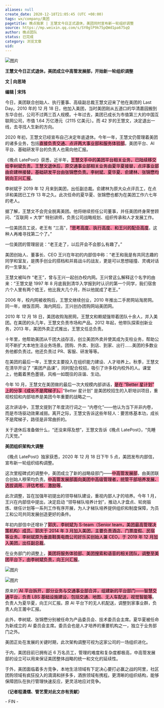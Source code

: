 ```yaml
---
aliases: null
create_date: 2020-12-18T21:05:45 (UTC +08:00)
tags: wx/company/美团
pagetitle: 晚点独家 | 王慧文今日正式退休，美团同时宣布新一轮组织调整
source: https://mp.weixin.qq.com/s/SY0glP9k75pQWd1pa675qQ
author: 晚点团队
status: 已完成
category: 浏览文章
uid: 
---
```



![图片](https://mmbiz.qpic.cn/mmbiz_jpg/VWpZENjIo5tSCn6Z41EAMywiaBDAGYjwtfEw58tRZWrDoGkZhJ9UVoaDNnIYbvbbB3pNYiabiaDx6icduDntGFFQicQ/640?wx_fmt=jpeg&wxfrom=5&wx_lazy=1&wx_co=1)

**王慧文今日正式退休，美团成立中高管发展部，开始新一轮组织调整**

**文 | 向思琦**

**编辑 | 宋玮**

今日，美团联合创始人、执行董事、高级副总裁王慧文迎来了他在美团的 Last Day。2010 年的 12 月 18 日，他加入美团，当时美团刚从五道口的华清嘉园搬到东华合创，公司不过两三百人规模。十年过去，美团已成长为市值第三大的中国互联网公司，市值 1.64 万亿港元（2115 亿美元）。而 42 岁的王慧文，决定退出一线，去寻找人生新的方向。

2020 年初，王慧文已经宣布自己决定年底退休。今年一年，王慧文仍管理着美团的诸多业务，包括<mark style="background: #FF5582A6;">直接负责交通、点评两大事业部和服务体验部</mark>。美团平台、Al 平台、基础研发平台的负责人也需向他汇报。

《晚点 LatePost》获悉，近半年，<mark style="background: #FF5582A6;">王慧文手中的美团平台相关业务，已陆续移交给李树斌负责。王慧文退休后，原交通事业部相关业务由夏华夏接替，点评事业部由俞建林接替，基础研发平台由张锦懋负责。李树斌、夏华夏、俞建林、张锦懋均转向王兴汇报</mark>。

李树斌于 2019 年 12 月来到美团，出任副总裁。俞建林为原大众点评员工，在点评和美团已工作 13 年之久。此次任命的夏华夏、张锦懋也都为在美团工作六七年的老人。

据了解，王慧文不会完全脱离美团。他将继续担任公司董事，并任美团终身荣誉顾问、“互联网 + 大学” 特别讲师，负责公司战略规划、组织传承和人才发展工作。

一位美团员工说，老王有 “三高”，<mark style="background: #FF5582A6;">“思考高度、执行高度、和王兴的配合高度</mark>。这种人再难寻找第二个了。”

一位美团的管理层说：“老王走了，以后开会不会那么有趣了。”

美团创始人、董事长、CEO 王兴在年初的内部信中称：“老王和我是有共同志趣的同学和室友，是携手创业的搭档和并肩战斗的战友，更是可以思想碰撞、灵魂对话的一生挚友。”

王慧文被叫作 “老王”，曾与王兴一起创办校内网。王兴曾这么解释这个名字的由来：“王慧文是 1997 年 8 月底我到清华入学报到时认识的第一个同学，我们宿舍六个人里有两个姓王，他比我大几个月，所以他就成了老王。”

2006 年，校内网被收购后，王慧文继续创业，2010 年推出二手房网站淘房网。同一年，继饭否网、海内网后，王兴创办团购网站美团网。

2010 年 12 月 18 日，美团收购淘房网，王慧文和赖斌强带着团队十余人，并入美团。在美团的头几年，王慧文负责市场和产品。2012 年起，他带队探索创新业务，2013 年，美团外卖正式推出，王慧文任总负责。

十年里，他帮助美团从千团大战存活，创立美团外卖并使其成为支柱业务，帮助公司不断扩大本地生活业务场景。团购、外卖、到店、到家、出行……美团的多数业务他都负责过。他还负责过 PR、客服、研发等等。

在美团的最后一年，王慧文主要投入在组织能力建设、人才培养上。秋季，王慧文在清华开设了 “美团产品课”，同时配合校招，吸引了许多校内校外的人。课堂上，他戴着黑色墨镜，风格一如既往的诙谐、生动。

今年 10 月，王慧文在美团做的最后一次大规模内部讲话，<mark style="background: #FF5582A6;">是在 “Better 星计划” 上的分享《成长不是爬梯子》。</mark>“Better 星计划” 是美团校招生的入职培训项目，重视校招和内部培养是美团今年重要的战略之一。

这次讲话中，王慧文提到了年度流行词之一 “内卷化”——他认为当下并非内卷，而是市场驱动效果减弱。离开之际，王慧文告诉这些年轻人：要苦练基本功，成长不是爬梯子，路径是非常曲折的。

关于退休后准备做什么，“还没来得及想”，王慧文告诉《晚点 LatePost》，“先睡几天觉。”

**美团组织架构大调整**

《晚点 LatePost》独家获悉，2020 年 12 月 18 日下午 5 点，美团发布内部信，宣布新一轮组织结构调整。

这次里程碑式的调整中，美团成立了新的战略级部门——<mark style="background: #FF5582A6;">中高管发展部</mark>，由美团联合创始人穆荣均负责。<mark style="background: #FF5582A6;">中高管发展部面向美团中高级管理者，统管干部培养发展、选拔调用、评估考核、激励等</mark>。

此次调整，旨在加强年初提出的领导梯队建设，重视内部人才的培养。今年 1 月，王兴在内部信中提出，决定启动 “领导梯队培养计划”，推动人才盘点、轮岗锻炼、继任计划等一系列工作有序开展，为人才梯队培养提供组织和制度保障，为员工和公司共同发展创造更好的条件。

年初内部信中还增补了<mark style="background: #FF5582A6;">郭庆、李树斌为 S-team（Senior team，美团最高管理决策机构）成员。郭庆于 2014 年 3 月加入美团，主要负责酒店、门票度假、民宿等业务。李树斌原为垂直鞋类电商公司好乐买创始人兼 CEO，于 2019 年 12 月加入美团，出任副总裁</mark>。

在业务部门的调整上，<mark style="background: #FF5582A6;">美团将服务体验部、美团搜索和语音的相关团队，调整至美团平台下，由李树斌负责，向王兴汇报</mark>。

![图片](https://mmbiz.qpic.cn/mmbiz_png/VWpZENjIo5tSCn6Z41EAMywiaBDAGYjwtJvbXLR6zkico7hLic59NHaCuHruf7o7S0HiaHicXdMTvzKt90PIolbudJg/640?wx_fmt=png&wxfrom=5&wx_lazy=1&wx_co=1)

![图片](https://mmbiz.qpic.cn/mmbiz_png/VWpZENjIo5tSCn6Z41EAMywiaBDAGYjwtNmGbiaNU1mwDn2hqXf0V1ppK20mYibHmzunTGU2jV9SrsnIIesdO5jwA/640?wx_fmt=png&wxfrom=5&wx_lazy=1&wx_co=1)

原来的<mark style="background: #FF5582A6;"> AI 平台拆开，部分业务与交通事业部合并，组建新的平台部门——智慧交通平台，负责 LBS 基础设施建设，包括交通、地图、无人车配送，视觉智能等</mark>。负责人为夏华夏，向王兴汇报。原 Al 平台下的无人机配送，调整到家事业群，负责人向王莆中汇报。

此外，李树斌、张锦懋分别被任命为产品委员会、技术委员会主席。夏华夏被任命为新成立的 Al 委员会主席。委员会也是人才培养的重要机构之一，独立于业务部门之外。

美团正处在发展的关键时期，此次架构调整可视为这家公司的一场组织进化。

于内，美团目前已拥有近 6 万名员工，管理的难度和复杂度都极高，中高管发展部的设立可以用来保证美团整体战略的统一和文化的延续性。

于外，美团面临着多方竞争，本地生活领域有下定决心要打必赢之战的阿里，社区团购领域有疯狂投入的滴滴和拼多多，酒旅领域有携程。更清晰的组织结构，能够保障团队在执行管理快速反应，更灵活地应对竞争。

**（记者程潇熠、管艺雯对此文亦有贡献）**

\- FIN -